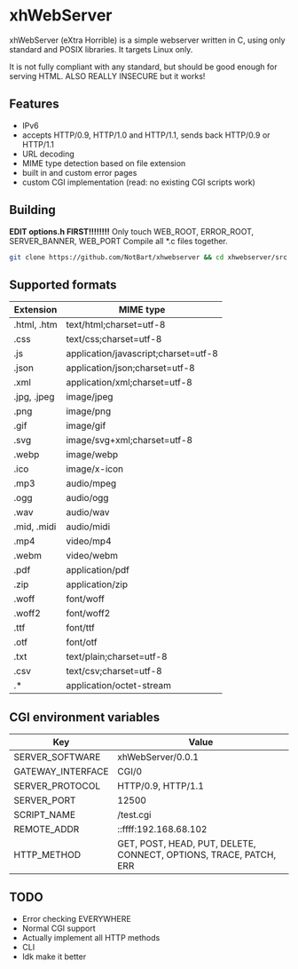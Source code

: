 
# xhWebServer
xhWebServer (eXtra Horrible) is a simple webserver written in C, using only standard and POSIX libraries. It targets Linux only.

It is not fully compliant with any standard, but should be good enough for serving HTML.
ALSO REALLY INSECURE but it works!

## Features
- IPv6
- accepts HTTP/0.9, HTTP/1.0 and HTTP/1.1, sends back HTTP/0.9 or HTTP/1.1
- URL decoding
- MIME type detection based on file extension
- built in and custom error pages
- custom CGI implementation (read: no existing CGI scripts work)

## Building
**EDIT options.h FIRST!!!!!!!!** Only touch WEB_ROOT, ERROR_ROOT, SERVER_BANNER, WEB_PORT
Compile all *.c files together.
```bash
git clone https://github.com/NotBart/xhwebserver && cd xhwebserver/src && gcc -g *.c -O2 -o ../server
```

## Supported formats
| Extension       | MIME type                            |
|-----------------|--------------------------------------|
| .html, .htm     | text/html;charset=utf-8              |
| .css            | text/css;charset=utf-8               |
| .js             | application/javascript;charset=utf-8 |
| .json           | application/json;charset=utf-8       |
| .xml            | application/xml;charset=utf-8        |
| .jpg, .jpeg     | image/jpeg                           |
| .png            | image/png                            |
| .gif            | image/gif                            |
| .svg            | image/svg+xml;charset=utf-8          |
| .webp           | image/webp                           |
| .ico            | image/x-icon                         |
| .mp3            | audio/mpeg                           |
| .ogg            | audio/ogg                            |
| .wav            | audio/wav                            |
| .mid, .midi     | audio/midi                           |
| .mp4            | video/mp4                            |
| .webm           | video/webm                           |
| .pdf            | application/pdf                      |
| .zip            | application/zip                      |
| .woff           | font/woff                            |
| .woff2          | font/woff2                           |
| .ttf            | font/ttf                             |
| .otf            | font/otf                             |
| .txt            | text/plain;charset=utf-8             |
| .csv            | text/csv;charset=utf-8               |
| .\*             | application/octet-stream             |

## CGI environment variables
| Key                 | Value                 |
|---------------------|-----------------------|
| SERVER_SOFTWARE     | xhWebServer/0.0.1     |
| GATEWAY_INTERFACE   | CGI/0                 |
| SERVER_PROTOCOL     | HTTP/0.9, HTTP/1.1    |
| SERVER_PORT         | 12500                 |
| SCRIPT_NAME         | /test.cgi             |
| REMOTE_ADDR         | ::ffff:192.168.68.102 |
| HTTP_METHOD         | GET, POST, HEAD, PUT, DELETE, CONNECT, OPTIONS, TRACE, PATCH, ERR |

## TODO
- Error checking EVERYWHERE
- Normal CGI support
- Actually implement all HTTP methods
- CLI
- Idk make it better
